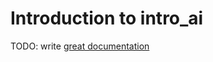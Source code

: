 # Introduction to intro_ai

TODO: write [great documentation](http://jacobian.org/writing/what-to-write/)
